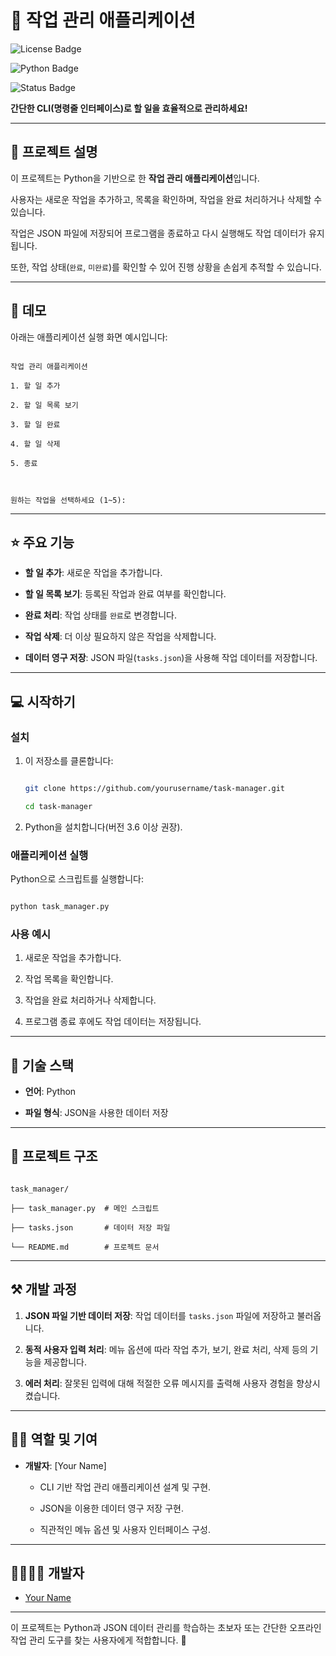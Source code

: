 # 📝 작업 관리 애플리케이션  



![License Badge](https://img.shields.io/badge/license-MIT-blue)  

![Python Badge](https://img.shields.io/badge/language-Python-green)  

![Status Badge](https://img.shields.io/badge/status-Active-brightgreen)  



**간단한 CLI(명령줄 인터페이스)로 할 일을 효율적으로 관리하세요!**



---



## 📖 프로젝트 설명  

이 프로젝트는 Python을 기반으로 한 **작업 관리 애플리케이션**입니다.  

사용자는 새로운 작업을 추가하고, 목록을 확인하며, 작업을 완료 처리하거나 삭제할 수 있습니다.  



작업은 JSON 파일에 저장되어 프로그램을 종료하고 다시 실행해도 작업 데이터가 유지됩니다.  

또한, 작업 상태(`완료`, `미완료`)를 확인할 수 있어 진행 상황을 손쉽게 추적할 수 있습니다.  



---



## 🐤 데모  



아래는 애플리케이션 실행 화면 예시입니다:  



```plaintext

작업 관리 애플리케이션

1. 할 일 추가  

2. 할 일 목록 보기  

3. 할 일 완료  

4. 할 일 삭제  

5. 종료  



원하는 작업을 선택하세요 (1~5):

```



---



## ⭐ 주요 기능  

- **할 일 추가**: 새로운 작업을 추가합니다.  

- **할 일 목록 보기**: 등록된 작업과 완료 여부를 확인합니다.  

- **완료 처리**: 작업 상태를 `완료`로 변경합니다.  

- **작업 삭제**: 더 이상 필요하지 않은 작업을 삭제합니다.  

- **데이터 영구 저장**: JSON 파일(`tasks.json`)을 사용해 작업 데이터를 저장합니다.  



---



## 💻 시작하기  



### 설치  

1. 이 저장소를 클론합니다:  

   ```bash

   git clone https://github.com/yourusername/task-manager.git

   cd task-manager

   ```



2. Python을 설치합니다(버전 3.6 이상 권장).



### 애플리케이션 실행  

Python으로 스크립트를 실행합니다:  

```bash

python task_manager.py

```



### 사용 예시  

1. 새로운 작업을 추가합니다.  

2. 작업 목록을 확인합니다.  

3. 작업을 완료 처리하거나 삭제합니다.  

4. 프로그램 종료 후에도 작업 데이터는 저장됩니다.  



---



## 🔧 기술 스택  

- **언어**: Python  

- **파일 형식**: JSON을 사용한 데이터 저장  



---



## 📂 프로젝트 구조  



```plaintext

task_manager/

├── task_manager.py  # 메인 스크립트

├── tasks.json       # 데이터 저장 파일

└── README.md        # 프로젝트 문서

```



---



## ⚒ 개발 과정  



1. **JSON 파일 기반 데이터 저장**: 작업 데이터를 `tasks.json` 파일에 저장하고 불러옵니다.  

2. **동적 사용자 입력 처리**: 메뉴 옵션에 따라 작업 추가, 보기, 완료 처리, 삭제 등의 기능을 제공합니다.  

3. **에러 처리**: 잘못된 입력에 대해 적절한 오류 메시지를 출력해 사용자 경험을 향상시켰습니다.  



---



## 👨‍💻 역할 및 기여  



- **개발자**: [Your Name]  

    - CLI 기반 작업 관리 애플리케이션 설계 및 구현.  

    - JSON을 이용한 데이터 영구 저장 구현.  

    - 직관적인 메뉴 옵션 및 사용자 인터페이스 구성.  



---



## 👨‍👩‍👧‍👦 개발자  



- [Your Name](https://github.com/yourusername)  



---



이 프로젝트는 Python과 JSON 데이터 관리를 학습하는 초보자 또는 간단한 오프라인 작업 관리 도구를 찾는 사용자에게 적합합니다. 🚀

